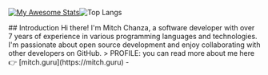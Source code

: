 <div style="display:flex">
  
[![My Awesome Stats](https://awesome-github-stats.azurewebsites.net/user-stats/mitch1009)](https://git.io/awesome-stats-card)

![Top Langs](https://github-readme-stats-ten-rust-77.vercel.app/api/top-langs/?username=mitch1009&hide_progress=false)
</div>
## Introduction
Hi there! I'm Mitch Chanza, a software developer with over 7 years of experience in various programming languages and technologies. I'm passionate about open source development and enjoy collaborating with other developers on GitHub.
> PROFILE: you can read more about me here 👉 [mitch.guru](https://mitch.guru) - 
